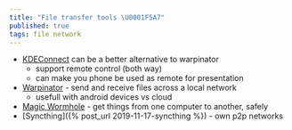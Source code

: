 ```yaml
---
title: "File transfer tools \U0001F5A7"
published: true
tags: file network
---
```

- [KDEConnect](https://userbase.kde.org/KDEConnect#Pairing_two_devices_together) can be a better alternative to warpinator
	- support remote control (both way)
    - can make you phone be used as remote for presentation
- [Warpinator](https://github.com/linuxmint/warpinator?tab=readme-ov-file#warpinator---send-and-receive-files-across-a-local-network) -  send and receive files across a local network
	- usefull with android devices vs cloud
- [	Magic Wormhole](https://news.ycombinator.com/item?id=41275920) - get things from one computer to another, safely 
- [Syncthing]({% post_url 2019-11-17-syncthing %}) - own p2p networks
